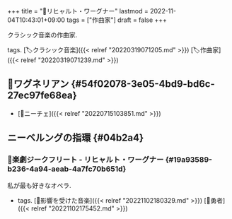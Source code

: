 +++
title = "👨リヒャルト・ワーグナー"
lastmod = 2022-11-04T10:43:01+09:00
tags = ["作曲家"]
draft = false
+++

クラシック音楽の作曲家.

tags. [🏷クラシック音楽]({{< relref "20220319071205.md" >}}) [🏷作曲家]({{< relref "20220319071239.md" >}})


## 🔖ワグネリアン {#54f02078-3e05-4bd9-bd6c-27ec97fe68ea}

-   [👨ニーチェ]({{< relref "20220715103851.md" >}})


## ニーベルングの指環 {#04b2a4}


### 📝楽劇ジークフリート - リヒャルト・ワーグナー {#19a93589-b236-4a94-aeab-4a7fc70b651d}

私が最も好きなオペラ.

-   tags. [🦊影響を受けた音楽]({{< relref "20221102180329.md" >}}) [🔖勇者]({{< relref "20221102175452.md" >}})

